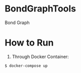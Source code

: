 # BondGraphTools
Bond Graph

# How to Run

1. Through Docker Container:
```
$ docker-compose up
```
